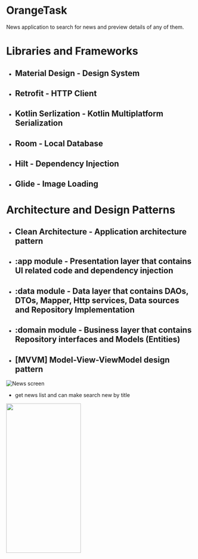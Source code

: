# OrangeTask
News application to search for news and preview details of any of them.

# Libraries and Frameworks
- ## Material Design - Design System
* ## Retrofit - HTTP Client
+ ## Kotlin Serlization - Kotlin Multiplatform Serialization
- ## Room - Local Database
- ## Hilt - Dependency Injection
- ## Glide - Image Loading

# Architecture and Design Patterns
- ## Clean Architecture - Application architecture pattern
* ## :app module - Presentation layer that contains UI related code and dependency injection
+ ## :data module - Data layer that contains DAOs, DTOs, Mapper, Http services, Data sources and Repository Implementation
+ ## :domain module - Business layer that contains Repository interfaces and Models (Entities)
+ ## [MVVM] Model-View-ViewModel design pattern

![News screen](8a637ccf-368f-43db-80aa-64bdeeba4151.jpeg)

* get news list and can make search new by title 
<p align="start">
  <img width="200" height="400" src="https://user-images.githubusercontent.com/55391701/107904965-05328680-6f56-11eb-827b-840d970c1f93.png">
</p>

